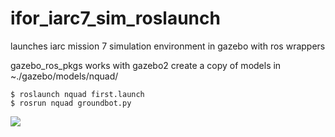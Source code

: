 # ifor_iarc7_sim_roslaunch
launches iarc mission 7 simulation environment in gazebo with ros wrappers


gazebo_ros_pkgs works with gazebo2
create a copy of models in ~./gazebo/models/nquad/

```
$ roslaunch nquad first.launch
$ rosrun nquad groundbot.py
```

![](https://media.giphy.com/media/oornIZWK3v65W/giphy.gif)
